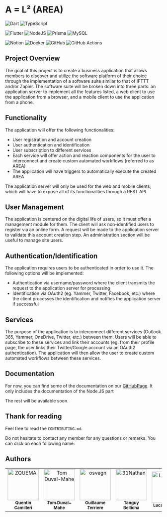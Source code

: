 # **A = L² (AREA)**

![Dart](https://img.shields.io/badge/dart-%230175C2.svg?style=for-the-badge&logo=dart&logoColor=white)
![TypeScript](https://img.shields.io/badge/typescript-%23007ACC.svg?style=for-the-badge&logo=typescript&logoColor=white)

![Flutter](https://img.shields.io/badge/Flutter-%2302569B.svg?style=for-the-badge&logo=Flutter&logoColor=white)
![NodeJS](https://img.shields.io/badge/node.js-6DA55F?style=for-the-badge&logo=node.js&logoColor=white)
![Prisma](https://img.shields.io/badge/Prisma-3982CE?style=for-the-badge&logo=Prisma&logoColor=white)
![MySQL](https://img.shields.io/badge/mysql-%2300f.svg?style=for-the-badge&logo=mysql&logoColor=white)

![Notion](https://img.shields.io/badge/Notion-%23000000.svg?style=for-the-badge&logo=notion&logoColor=white)
![Docker](https://img.shields.io/badge/docker-%230db7ed.svg?style=for-the-badge&logo=docker&logoColor=white)
![GitHub](https://img.shields.io/badge/github-%23121011.svg?style=for-the-badge&logo=github&logoColor=white)
![GitHub Actions](https://img.shields.io/badge/github%20actions-%232671E5.svg?style=for-the-badge&logo=githubactions&logoColor=white)

## **Project Overview** 

The goal of this project is to create a business application that allows members to discover and utilize the software platform of their choice through the implementation of a software suite similar to that of IFTTT and/or Zapier. The software suite will be broken down into three parts: an application server to implement all the features listed, a web client to use the application from a browser, and a mobile client to use the application from a phone.

## **Functionality**

The application will offer the following functionalities:

- User registration and account creation
- User authentication and identification
- User subscription to different services
- Each service will offer action and reaction components for the user to interconnect and create custom automated workflows (referred to as AREA)
- The application will have triggers to automatically execute the created AREA

The application server will only be used for the web and mobile clients, which will have to expose all of its functionalities through a REST API.

## **User Management**

The application is centered on the digital life of users, so it must offer a management module for them. The client will ask non-identified users to register via an online form. A request will be made to the application server to validate this account creation step. An administration section will be useful to manage site users.

## **Authentication/Identification**

The application requires users to be authenticated in order to use it. The following options will be implemented:

- Authentication via username/password where the client transmits the request to the application server for processing
- Identification via OAuth2 (eg. Yammer, Twitter, Facebook, etc.) where the client processes the identification and notifies the application server if successful

## **Services**

The purpose of the application is to interconnect different services (Outlook 365, Yammer, OneDrive, Twitter, etc.) between them. Users will be able to subscribe to these services and link their accounts (eg. from their profile page, the user links their Twitter/Google account via an OAuth2 authentication). The application will then allow the user to create custom automated workflows between these services.

## **Documentation**

For now, you can find some of the documentation on our [GitHubPage](https://epitech-nantes-tek3.github.io/A-equals-l-squared/index.html). It only includes the documentation of the Node.JS part

The rest will be available soon.

## **Thank for reading**

Feel free to read the `CONTRIBUTING.md`.

Do not hesitate to contact any member for any questions or remarks. You can click on each following name.

## **Authors**

<table>
    <tbody>
        <tr>
            <td align="center">
                <a href="https://github.com/ZQUEMA/">
                    <img src="https://avatars.githubusercontent.com/u/56249749?s=96&v=4" width="100px;" alt="ZQUEMA"/><br/>
                    <sub><b>Quentin Camilleri</b></sub>
                </a><br/>
            </td>
            <td align="center">
                <a href="https://github.com/TomDUVAL-MAHE">
                    <img src="https://avatars.githubusercontent.com/u/72017980?v=4" width="100px;" alt="Tom Duval-Mahe"/><br/>
                    <sub><b>Tom Duval-Mahe</b></sub>
                </a><br/>
            </td>
            <td align="center">
                <a href="https://github.com/GuyomT">
                    <img src="https://avatars.githubusercontent.com/u/71885064?v=4" width="100px;" alt="osvegn"/><br/>
                    <sub><b>Guillaume Terriere</b></sub>
                </a><br/>
            </td>
            <td align="center">
                <a href="https://github.com/tbellicha">
                    <img src="https://avatars.githubusercontent.com/u/72006230?v=4" width="100px;" alt="31Nathan"/><br/>
                    <sub><b>Tanguy Bellicha</b></sub>
                </a><br/>
            </td>
            <td align="center">
                <a href="https://github.com/LucasTesnier/">
                    <img src="https://avatars.githubusercontent.com/u/72015360?v=4" width="100px;" alt="LucasTesnier"/><br/>
                    <sub><b>Lucas Tesnier</b></sub>
                </a><br/>
            </td>
        </tr>
    </tbody>
</table>
